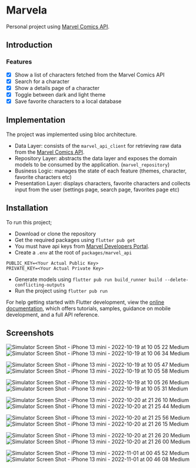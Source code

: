 # Marvela

Personal project using [Marvel Comics API](https://developer.marvel.com/).

## Introduction

### Features

- [x] Show a list of characters fetched from the Marvel Comics API
- [x] Search for a character
- [x] Show a details page of a character
- [x] Toggle between dark and light theme
- [x] Save favorite characters to a local database

## Implementation

The project was implemented using bloc architecture.

- Data Layer: consists of the `marvel_api_client` for retrieving raw data from the [Marvel Comics API](https://developer.marvel.com/).
- Repository Layer: abstracts the data layer and exposes the domain models to be consumed by the application. (`marvel_repository`)
- Business Logic: manages the state of each feature (themes, character, favorite characters etc)
- Presentation Layer: displays characters, favorite characters and collects input from the user (settings page, search page, favorites page etc)

## Installation

To run this project;

- Download or clone the repository
- Get the required packages using `flutter pub get`
- You must have api keys from [Marvel Developers Portal](https://developer.marvel.com/).
- Create a `.env` at the root of `packages/marvel_api`

```
PUBLIC_KEY=<Your Actual Public Key>
PRIVATE_KEY=<Your Actual Private Key>
```

- Generate models using `flutter pub run build_runner build --delete-conflicting-outputs`
- Run the project using `flutter pub run`

For help getting started with Flutter development, view the
[online documentation](https://docs.flutter.dev/), which offers tutorials,
samples, guidance on mobile development, and a full API reference.

## Screenshots

![Simulator Screen Shot - iPhone 13 mini - 2022-10-19 at 10 05 22 Medium](https://user-images.githubusercontent.com/72420125/196648773-04af8711-4c61-4a0b-bd3d-4e899eda6ad5.jpeg)
![Simulator Screen Shot - iPhone 13 mini - 2022-10-19 at 10 06 34 Medium](https://user-images.githubusercontent.com/72420125/196650048-1811dee6-c4bf-4fdb-a6da-fb2f4ba6f2fd.jpeg)

![Simulator Screen Shot - iPhone 13 mini - 2022-10-19 at 10 05 47 Medium](https://user-images.githubusercontent.com/72420125/196650103-e7088d26-f106-4157-b6b7-3ada82141068.jpeg)
![Simulator Screen Shot - iPhone 13 mini - 2022-10-19 at 10 05 58 Medium](https://user-images.githubusercontent.com/72420125/196650446-02b7ff3b-47c2-4fc6-950a-8e5634e7d09b.jpeg)

![Simulator Screen Shot - iPhone 13 mini - 2022-10-19 at 10 05 26 Medium](https://user-images.githubusercontent.com/72420125/196650499-de5b5695-698c-4a3e-b5a6-31bfea11c895.jpeg)
![Simulator Screen Shot - iPhone 13 mini - 2022-10-19 at 10 05 31 Medium](https://user-images.githubusercontent.com/72420125/196650512-43af8bff-5b9d-4739-954d-38bed952f710.jpeg)

![Simulator Screen Shot - iPhone 13 mini - 2022-10-20 at 21 26 10 Medium](https://user-images.githubusercontent.com/72420125/197052271-ed3ebce7-deef-40b2-aa9b-63c07430af12.jpeg)
![Simulator Screen Shot - iPhone 13 mini - 2022-10-20 at 21 25 44 Medium](https://user-images.githubusercontent.com/72420125/197052501-5d557149-112d-4b88-a2ca-7e8268269e8e.jpeg)

![Simulator Screen Shot - iPhone 13 mini - 2022-10-20 at 21 25 56 Medium](https://user-images.githubusercontent.com/72420125/197054728-5e5d63e9-c95b-4345-980f-3b99b2d6d6c2.jpeg)
![Simulator Screen Shot - iPhone 13 mini - 2022-10-20 at 21 26 15 Medium](https://user-images.githubusercontent.com/72420125/197054739-800e362f-0436-4787-bb6c-83737df40ae8.jpeg)

![Simulator Screen Shot - iPhone 13 mini - 2022-10-20 at 21 26 20 Medium](https://user-images.githubusercontent.com/72420125/197054757-1fa21955-b004-4918-8b6e-c56b61689fa9.jpeg)
![Simulator Screen Shot - iPhone 13 mini - 2022-10-20 at 21 26 00 Medium](https://user-images.githubusercontent.com/72420125/197054766-d03c41b4-bca2-4620-be6c-0d86fd60650f.jpeg)

![Simulator Screen Shot - iPhone 13 mini - 2022-11-01 at 00 45 52 Medium](https://user-images.githubusercontent.com/72420125/199130961-2c398765-ef4d-4b92-90c4-c7738e70c6bd.jpeg)
![Simulator Screen Shot - iPhone 13 mini - 2022-11-01 at 00 46 08 Medium](https://user-images.githubusercontent.com/72420125/199131007-898e40ea-a3eb-44c5-8639-d0476b2c6a1b.jpeg)
